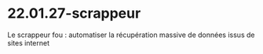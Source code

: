 # 22.01.27-scrappeur
Le scrappeur fou : automatiser la récupération massive de données issus de sites internet
